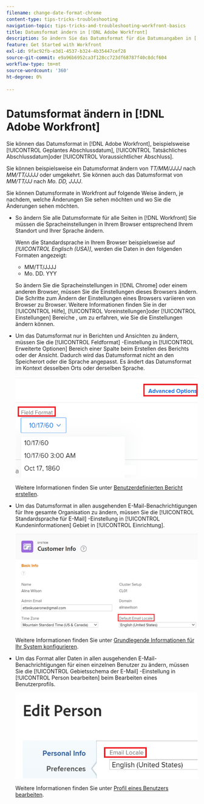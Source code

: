 ```yaml
---
filename: change-date-format-chrome
content-type: tips-tricks-troubleshooting
navigation-topic: tips-tricks-and-troubleshooting-workfront-basics
title: Datumsformat ändern in [!DNL Adobe Workfront]
description: So ändern Sie das Datumsformat für die Datumsangaben in [!DNL Adobe Workfront] müssen Sie die Spracheinstellungen in Ihrem Browser ändern.
feature: Get Started with Workfront
exl-id: 9fac92fb-e3d1-4537-b324-4b35447cef28
source-git-commit: e9a96b6952ca3f128cc723df68787f40c8dcf604
workflow-type: tm+mt
source-wordcount: '360'
ht-degree: 0%

---
```


# Datumsformat ändern in [!DNL Adobe Workfront]

<!--this article used to be called "Change the date format in Adobe Workfront when using Chrome". The team decieded to make it more generic and hide the steps. Also see drafted content below-->

Sie können das Datumsformat in [!DNL Adobe Workfront], beispielsweise [!UICONTROL Geplantes Abschlussdatum], [!UICONTROL Tatsächliches Abschlussdatum]oder [!UICONTROL Voraussichtlicher Abschluss].

Sie können beispielsweise ein Datumsformat ändern von _TT/MM/JJJJ_ nach _MM/TT/JJJJ_ oder umgekehrt.
Sie können auch das Datumsformat von _MM/TT/JJ_ nach _Mo. DD, JJJJ_.

Sie können Datumsformate in Workfront auf folgende Weise ändern, je nachdem, welche Änderungen Sie sehen möchten und wo Sie die Änderungen sehen möchten.

* So ändern Sie alle Datumsformate für alle Seiten in [!DNL Workfront] Sie müssen die Spracheinstellungen in Ihrem Browser entsprechend Ihrem Standort und Ihrer Sprache ändern.

  Wenn die Standardsprache in Ihrem Browser beispielsweise auf *[!UICONTROL Englisch (USA)]*, werden die Daten in den folgenden Formaten angezeigt:

   * MM/TT/JJJJ
   * Mo. DD. YYY

  So ändern Sie die Spracheinstellungen in [!DNL Chrome] oder einem anderen Browser, müssen Sie die Einstellungen dieses Browsers ändern. Die Schritte zum Ändern der Einstellungen eines Browsers variieren von Browser zu Browser. Weitere Informationen finden Sie in der [!UICONTROL Hilfe], [!UICONTROL Voreinstellungen]oder [!UICONTROL Einstellungen] Bereiche , um zu erfahren, wie Sie die Einstellungen ändern können.

* Um das Datumsformat nur in Berichten und Ansichten zu ändern, müssen Sie die [!UICONTROL Feldformat] -Einstellung in [!UICONTROL Erweiterte Optionen] Bereich einer Spalte beim Erstellen des Berichts oder der Ansicht. Dadurch wird das Datumsformat nicht an den Speicherort oder die Sprache angepasst. Es ändert das Datumsformat im Kontext desselben Orts oder derselben Sprache.

  ![](assets/field-format-in-advanced-options-of-a-view-highlighted.png)

  Weitere Informationen finden Sie unter [Benutzerdefinierten Bericht erstellen](../../reports-and-dashboards/reports/creating-and-managing-reports/create-custom-report.md).

* Um das Datumsformat in allen ausgehenden E-Mail-Benachrichtigungen für Ihre gesamte Organisation zu ändern, müssen Sie die [!UICONTROL Standardsprache für E-Mail] -Einstellung in [!UICONTROL Kundeninformationen] Gebiet in [!UICONTROL Einrichtung].

  ![](assets/default-email-locale-field.png)

  Weitere Informationen finden Sie unter [Grundlegende Informationen für Ihr System konfigurieren](../../administration-and-setup/get-started-wf-administration/configure-basic-info.md).

* Um das Format aller Daten in allen ausgehenden E-Mail-Benachrichtigungen für einen einzelnen Benutzer zu ändern, müssen Sie die [!UICONTROL Gebietsschema der E-Mail] -Einstellung in [!UICONTROL Person bearbeiten] beim Bearbeiten eines Benutzerprofils.

  ![](assets/email-locale-for-user-profile-highlighted.png)

  Weitere Informationen finden Sie unter [Profil eines Benutzers bearbeiten](../../administration-and-setup/add-users/create-and-manage-users/edit-a-users-profile.md).

<!--drafted because we should not document steps for a third-party application

To change your language settings in Chrome:

1. Click the 3-dots in the top right corner of your Chrome interface, then click **Settings**.
1. On the left area of the Settings page, expand **Advanced**, then click **Languages**.  
   Or  
   Search for *language*&nbsp;at the top of the Settings page, then click **Languages**.

1. In the **Language** list, locate the language and region that use your preferred date format.

   **Example:** If you speak English and you want the date format to be MM/DD/YYYY, you would select **English (United States)**. If you speak English and you want the date format to be DD/MM/YYY, you would select **English (United Kingdom)**.

1. (Conditional) If the language and region you want to use are not visible in the list, click **Add languages** to add it to the list.
1. Click the 3-dot menu next to the language and region you want to use, then click **Move to the top**.
1. Return to the Workfront interface, then refresh the page.  
   The date format is now updated in projects and other areas of Workfront that use MM/DD/YYYY or DD/MM/YYYY format when displaying dates.

   -->
